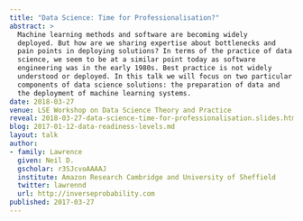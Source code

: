 ```yaml
---
title: "Data Science: Time for Professionalisation?"
abstract: >
  Machine learning methods and software are becoming widely
  deployed. But how are we sharing expertise about bottlenecks and
  pain points in deploying solutions? In terms of the practice of data
  science, we seem to be at a similar point today as software
  engineering was in the early 1980s. Best practice is not widely
  understood or deployed. In this talk we will focus on two particular
  components of data science solutions: the preparation of data and
  the deployment of machine learning systems.
date: 2018-03-27
venue: LSE Workshop on Data Science Theory and Practice
reveal: 2018-03-27-data-science-time-for-professionalisation.slides.html
blog: 2017-01-12-data-readiness-levels.md
layout: talk
author:
- family: Lawrence
  given: Neil D.
  gscholar: r3SJcvoAAAAJ
  institute: Amazon Research Cambridge and University of Sheffield
  twitter: lawrennd
  url: http://inverseprobability.com
published: 2017-03-27
---
```

